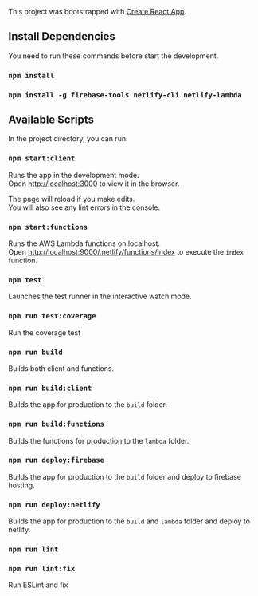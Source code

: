 This project was bootstrapped with [Create React App](https://github.com/facebook/create-react-app).

## Install Dependencies

You need to run these commands before start the development.

### `npm install`
### `npm install -g firebase-tools netlify-cli netlify-lambda`

## Available Scripts

In the project directory, you can run:

### `npm start:client`

Runs the app in the development mode.<br />
Open [http://localhost:3000](http://localhost:3000) to view it in the browser.

The page will reload if you make edits.<br />
You will also see any lint errors in the console.

### `npm start:functions`

Runs the AWS Lambda functions on localhost. <br />
Open [http://localhost:9000/.netlify/functions/index](http://localhost:9000/.netlify/functions/index) to execute the `index` function. 

### `npm test`

Launches the test runner in the interactive watch mode.

### `npm run test:coverage`

Run the coverage test

### `npm run build`

Builds both client and functions.

### `npm run build:client`

Builds the app for production to the `build` folder.

### `npm run build:functions`

Builds the functions for production to the `lambda` folder.

### `npm run deploy:firebase`

Builds the app for production to the `build` folder and deploy to firebase hosting.

### `npm run deploy:netlify`

Builds the app for production to the `build` and `lambda` folder and deploy to netlify.

### `npm run lint`
### `npm run lint:fix`

Run ESLint and fix